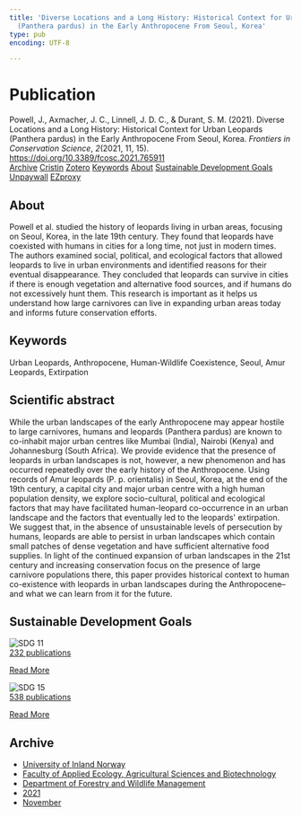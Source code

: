 ```yaml
---
title: 'Diverse Locations and a Long History: Historical Context for Urban Leopards
  (Panthera pardus) in the Early Anthropocene From Seoul, Korea'
type: pub
encoding: UTF-8

---
```

<h1>Publication</h1>
<article id="csl-bib-container-DKSVEQW3" class="csl-bib-container">
  <div class="csl-bib-body"> <div class="csl-entry">Powell, J., Axmacher, J. C., Linnell, J. D. C., &#38; Durant, S. M. (2021). Diverse Locations and a Long History: Historical Context for Urban Leopards (Panthera pardus) in the Early Anthropocene From Seoul, Korea. <i>Frontiers in Conservation Science</i>, <i>2</i>(2021, 11, 15). <a href="https://doi.org/10.3389/fcosc.2021.765911">https://doi.org/10.3389/fcosc.2021.765911</a></div> </div>
  <div class="csl-bib-buttons">
    <a href="#taxonomy-article-DKSVEQW3" alt="archive" class="csl-bib-button">Archive</a>
    <a href="https://app.cristin.no/results/show.jsf?id=1959203" alt="Cristin" class="csl-bib-button">Cristin</a>
    <a href="http://zotero.org/groups/5881554/items/DKSVEQW3" alt="Zotero" class="csl-bib-button">Zotero</a>
    <a href="#keywords-article-DKSVEQW3" alt="keywords" class="csl-bib-button">Keywords</a>
    <a href="#about-article-DKSVEQW3" alt="about_pub" class="csl-bib-button">About</a>
    <a href="#sdg-article-DKSVEQW3" alt="sdg" class="csl-bib-button">Sustainable Development Goals</a>
    <a href="https://www.frontiersin.org/articles/10.3389/fcosc.2021.765911/pdf" alt="Unpaywall" class="csl-bib-button">Unpaywall</a>
    <a href="https://www.frontiersin.org/articles/10.3389/fcosc.2021.765911/pdf" alt="EZproxy" class="csl-bib-button">EZproxy</a>
  </div>
  <div id="csl-bib-meta-container-DKSVEQW3"></div>
</article>
<div id="csl-bib-meta-DKSVEQW3" class="csl-bib-meta">
  <article id="about-article-DKSVEQW3" class="about_pub-article">
    <h1>About</h1>
    Powell et al. studied the history of leopards living in urban areas, focusing on Seoul, Korea, in the late 19th century. They found that leopards have coexisted with humans in cities for a long time, not just in modern times. The authors examined social, political, and ecological factors that allowed leopards to live in urban environments and identified reasons for their eventual disappearance. They concluded that leopards can survive in cities if there is enough vegetation and alternative food sources, and if humans do not excessively hunt them. This research is important as it helps us understand how large carnivores can live in expanding urban areas today and informs future conservation efforts.
  </article>
  <article id="keywords-article-DKSVEQW3" class="keywords-article">
    <h1>Keywords</h1>
    Urban Leopards, Anthropocene, Human-Wildlife Coexistence, Seoul, Amur Leopards, Extirpation
  </article>
  <article id="abstract-article-DKSVEQW3" class="abstract-article">
    <h1>Scientific abstract</h1>
    While the urban landscapes of the early Anthropocene may appear hostile to large carnivores, humans and leopards (Panthera pardus) are known to co-inhabit major urban centres like Mumbai (India), Nairobi (Kenya) and Johannesburg (South Africa). We provide evidence that the presence of leopards in urban landscapes is not, however, a new phenomenon and has occurred repeatedly over the early history of the Anthropocene. Using records of Amur leopards (P. p. orientalis) in Seoul, Korea, at the end of the 19th century, a capital city and major urban centre with a high human population density, we explore socio-cultural, political and ecological factors that may have facilitated human-leopard co-occurrence in an urban landscape and the factors that eventually led to the leopards' extirpation. We suggest that, in the absence of unsustainable levels of persecution by humans, leopards are able to persist in urban landscapes which contain small patches of dense vegetation and have sufficient alternative food supplies. In light of the continued expansion of urban landscapes in the 21st century and increasing conservation focus on the presence of large carnivore populations there, this paper provides historical context to human co-existence with leopards in urban landscapes during the Anthropocene–and what we can learn from it for the future.
  </article>
  <article id="sdg-article-DKSVEQW3" class="sdg-article">
    <h1>Sustainable Development Goals</h1>
    <div class="sdg-container"><div id="sdg11" class="sdg">
        <img src="{{< params subfolder >}}images/sdg/sdg11_en.png" class="image" alt="SDG 11">
        <div class="sdg-overlay">
          <a href="{{< params subfolder >}}en/archive/?sdg=11#archive" class="sdg-publication-count"><span>232</span> publications</a>
          <p><a href="https://sdgs.un.org/goals/goal11" class="sdg-read-more">Read More</a></p>
        </div>
      </div> <div id="sdg15" class="sdg">
        <img src="{{< params subfolder >}}images/sdg/sdg15_en.png" class="image" alt="SDG 15">
        <div class="sdg-overlay">
          <a href="{{< params subfolder >}}en/archive/?sdg=15#archive" class="sdg-publication-count"><span>538</span> publications</a>
          <p><a href="https://sdgs.un.org/goals/goal15" class="sdg-read-more">Read More</a></p>
        </div>
      </div></div>
  </article>
  <article id="taxonomy-article-DKSVEQW3" class="taxonomy-article">
    <h1>Archive</h1>
    <ul>
      <li><a href="{{< params subfolder >}}en/archive/?key=3DCRN523">University of Inland Norway</a></li>
      <li><a href="{{< params subfolder >}}en/archive/?key=T77LXH6D">Faculty of Applied Ecology, Agricultural Sciences and Biotechnology</a></li>
      <li><a href="{{< params subfolder >}}en/archive/?key=7TRARPE3">Department of Forestry and Wildlife Management</a></li>
      <li><a href="{{< params subfolder >}}en/archive/?key=5LT6Q2XL">2021</a></li>
      <li><a href="{{< params subfolder >}}en/archive/?key=XJI2FSP6">November</a></li>
    </ul>
  </article>
</div>
